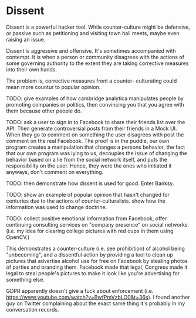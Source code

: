 # Dissent

Dissent is a powerful hacker tool. While counter-culture
might be defensive, or passive such as petitioning and
visiting town hall meets, maybe even raising an issue.

Dissent is aggressive and offensive. It's sometimes accompanied 
with contempt. It is when a person or community disagrees with
the actions of some governing authority to the extent they
are taking corrective measures into their own hands.

The problem is, corrective measures front a counter-
culturating could mean more countur to popular opinion.

TODO: give examples of how cambridge analytica manipulates 
people by promoting companies or politics, then convincing
you that you agree with them because other people do.

TODO: ask a user to sign in to Facebook to share their friends
list over the API. Then generate controversial posts from
their friends in a Mock UI. When they go to comment on 
something the user disagrees with post the comment on the 
real Facebook. The proof is in the puddle, our own program
creates a manipulation that changes a persons behavior, the
fact that our own program was lying to us, decouples the issue
of changing the behavior based on a lie from the social 
network itself, and puts the responsibility on the user.
Hence, they were the ones who initiated it anyways, don't
comment on everything.

TODO: then demonstrate how dissent is used for good. Enter
Banksy.

TODO: show an example of popular opinion that hasn't changed 
for centuries due to the actions of counter-culturalists. show
how the information was used to change doctrine.

TODO: collect positive emotional information from Facebook, offer
continuing consulting services on "company presence" on social
networks. (i.e. my idea for clearing college pictures with red
cups in them using OpenCV.) 

This demonstrates a counter-culture (i.e. see prohibition)
of alcohol being "unbecoming", and a dissentful action by providing
a tool to clean up pictures that advertise alcohol use for free
on Facebook by stealing photos of parties and branding them.
Facebook made that legal, Congress made it legal to steal people's
pictures to make it look like you're advertising for something else.

GDPR apparently doesn't give a fuck about enforcement 
(i.e. https://www.youtube.com/watch?v=BwfPmVzbLO0&t=36s). I found
another guy on Twitter complaining about the exact same thing
it's probably in my conversation records.
